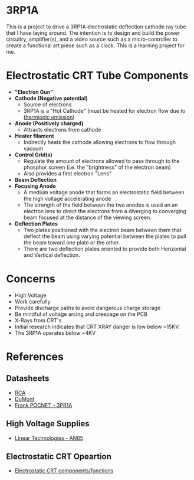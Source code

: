 # 3RP1A

This is a project to drive a 3RP1A electrostatic deflection cathode ray tube that I have laying around. The intention is to design and build the power circuitry, amplifier(s), and a video source such as a micro-controller to create a functional art piece such as a clock. This is a learning project for me.

# Electrostatic CRT Tube Components

* **"Electron Gun"**
 * **Cathode (Negative potential)**
   * Source of electrons
   * 3RP1A is a "Hot Cathode" (must be heated for electron flow due to [thermionic emission](https://en.wikipedia.org/wiki/Thermionic_emission))
 * **Anode (Positively charged)**
   * Attracts electrons from cathode
 * **Heater filament**
   * Indirectly heats the cathode allowing electrons to flow through vacuum
 * **Control Grid(s)**
   * Regulate the amount of electrons allowed to pass through to the phosphor screen (i.e. the "brightness" of the electron beam)
   * Also provides a first electron "Lens"
* **Beam Deflection**
 * **Focusing Anode**
   * A medium voltage anode that forms an   electrostatic field between the high voltage accelerating anode
   * The strength of the field between the two anodes is used an an electron lens to direct the electrons from a diverging to converging beam focused at the distance of the viewing screen.
 * **Deflection Plates**
   * Two plates positioned with the electron beam between them that deflect the beam using varying potential between the plates to pull the beam toward one plate or the other.
   * There are two deflection plates oriented to provide both Horizontal and Vertical deflection.


# Concerns

* High Voltage
 * Work carefully
 * Provide discharge paths to avoid dangerous charge storage
 * Be mindful of voltage arcing and creepage on the PCB
* X-Rays from CRT's
 * Initial research indicates that CRT XRAY danger is low below ~15KV.
 * The 3RP1A operates below ~4KV


# References

## Datasheets

* [RCA](http://electronbin.com/sheets/049/3/3RP1A.pdf)
* [DuMont](http://electronbin.com/sheets/041/3/3RP1A.pdf)
* [Frank POCNET - 3PR1A](https://frank.pocnet.net/sheets/168/3/3RP1.pdf|)

## High Voltage Supplies

* [Linear Technologies -  AN65](http://www.analog.com/media/en/technical-documentation/application-notes/an65fa.pdf)

## Electrostatic CRT Opeartion

* [Electrostatic CRT components/functions](http://www.tpub.com/neets/book6/21e.htm)
